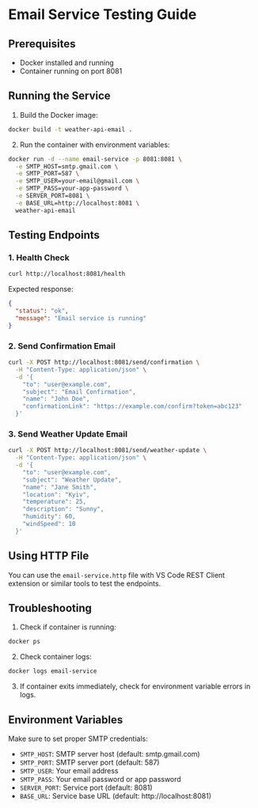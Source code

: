 # Email Service Testing Guide

## Prerequisites
- Docker installed and running
- Container running on port 8081

## Running the Service

1. Build the Docker image:
```bash
docker build -t weather-api-email .
```

2. Run the container with environment variables:
```bash
docker run -d --name email-service -p 8081:8081 \
  -e SMTP_HOST=smtp.gmail.com \
  -e SMTP_PORT=587 \
  -e SMTP_USER=your-email@gmail.com \
  -e SMTP_PASS=your-app-password \
  -e SERVER_PORT=8081 \
  -e BASE_URL=http://localhost:8081 \
  weather-api-email
```

## Testing Endpoints

### 1. Health Check
```bash
curl http://localhost:8081/health
```

Expected response:
```json
{
  "status": "ok",
  "message": "Email service is running"
}
```

### 2. Send Confirmation Email
```bash
curl -X POST http://localhost:8081/send/confirmation \
  -H "Content-Type: application/json" \
  -d '{
    "to": "user@example.com",
    "subject": "Email Confirmation",
    "name": "John Doe",
    "confirmationLink": "https://example.com/confirm?token=abc123"
  }'
```

### 3. Send Weather Update Email
```bash
curl -X POST http://localhost:8081/send/weather-update \
  -H "Content-Type: application/json" \
  -d '{
    "to": "user@example.com",
    "subject": "Weather Update",
    "name": "Jane Smith",
    "location": "Kyiv",
    "temperature": 25,
    "description": "Sunny",
    "humidity": 60,
    "windSpeed": 10
  }'
```

## Using HTTP File
You can use the `email-service.http` file with VS Code REST Client extension or similar tools to test the endpoints.

## Troubleshooting

1. Check if container is running:
```bash
docker ps
```

2. Check container logs:
```bash
docker logs email-service
```

3. If container exits immediately, check for environment variable errors in logs.

## Environment Variables
Make sure to set proper SMTP credentials:
- `SMTP_HOST`: SMTP server host (default: smtp.gmail.com)
- `SMTP_PORT`: SMTP server port (default: 587)
- `SMTP_USER`: Your email address
- `SMTP_PASS`: Your email password or app password
- `SERVER_PORT`: Service port (default: 8081)
- `BASE_URL`: Service base URL (default: http://localhost:8081) 